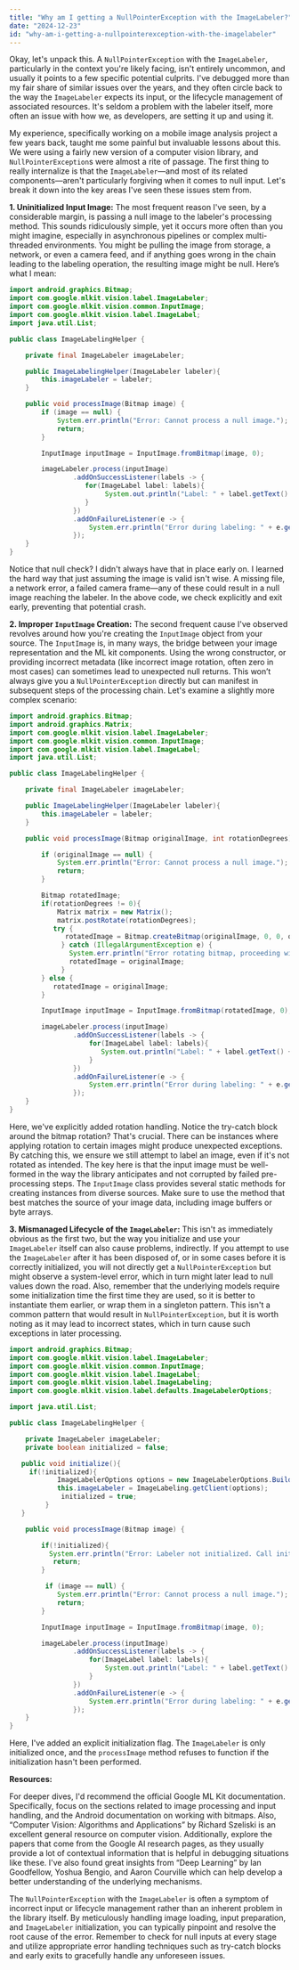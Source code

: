 ```yaml
---
title: "Why am I getting a NullPointerException with the ImageLabeler?"
date: "2024-12-23"
id: "why-am-i-getting-a-nullpointerexception-with-the-imagelabeler"
---
```


Okay, let's unpack this. A `NullPointerException` with the `ImageLabeler`, particularly in the context you're likely facing, isn't entirely uncommon, and usually it points to a few specific potential culprits. I've debugged more than my fair share of similar issues over the years, and they often circle back to the way the `ImageLabeler` expects its input, or the lifecycle management of associated resources. It's seldom a problem with the labeler itself, more often an issue with how we, as developers, are setting it up and using it.

My experience, specifically working on a mobile image analysis project a few years back, taught me some painful but invaluable lessons about this. We were using a fairly new version of a computer vision library, and `NullPointerException`s were almost a rite of passage. The first thing to really internalize is that the `ImageLabeler`—and most of its related components—aren't particularly forgiving when it comes to null input. Let's break it down into the key areas I've seen these issues stem from.

**1. Uninitialized Input Image:** The most frequent reason I've seen, by a considerable margin, is passing a null image to the labeler's processing method. This sounds ridiculously simple, yet it occurs more often than you might imagine, especially in asynchronous pipelines or complex multi-threaded environments. You might be pulling the image from storage, a network, or even a camera feed, and if anything goes wrong in the chain leading to the labeling operation, the resulting image might be null. Here’s what I mean:

```java
import android.graphics.Bitmap;
import com.google.mlkit.vision.label.ImageLabeler;
import com.google.mlkit.vision.common.InputImage;
import com.google.mlkit.vision.label.ImageLabel;
import java.util.List;

public class ImageLabelingHelper {

    private final ImageLabeler imageLabeler;

    public ImageLabelingHelper(ImageLabeler labeler){
        this.imageLabeler = labeler;
    }

    public void processImage(Bitmap image) {
        if (image == null) {
            System.err.println("Error: Cannot process a null image.");
            return;
        }

        InputImage inputImage = InputImage.fromBitmap(image, 0);

        imageLabeler.process(inputImage)
                .addOnSuccessListener(labels -> {
                   for(ImageLabel label: labels){
                        System.out.println("Label: " + label.getText() + ", Confidence: " + label.getConfidence());
                   }
                })
                .addOnFailureListener(e -> {
                    System.err.println("Error during labeling: " + e.getMessage());
                });
    }
}
```

Notice that null check? I didn't always have that in place early on. I learned the hard way that just assuming the image is valid isn't wise. A missing file, a network error, a failed camera frame—any of these could result in a null image reaching the labeler. In the above code, we check explicitly and exit early, preventing that potential crash.

**2. Improper `InputImage` Creation:** The second frequent cause I've observed revolves around how you're creating the `InputImage` object from your source. The `InputImage` is, in many ways, the bridge between your image representation and the ML kit components. Using the wrong constructor, or providing incorrect metadata (like incorrect image rotation, often zero in most cases) can sometimes lead to unexpected null returns. This won’t always give you a `NullPointerException` directly but can manifest in subsequent steps of the processing chain. Let's examine a slightly more complex scenario:

```java
import android.graphics.Bitmap;
import android.graphics.Matrix;
import com.google.mlkit.vision.label.ImageLabeler;
import com.google.mlkit.vision.common.InputImage;
import com.google.mlkit.vision.label.ImageLabel;
import java.util.List;

public class ImageLabelingHelper {

    private final ImageLabeler imageLabeler;

    public ImageLabelingHelper(ImageLabeler labeler){
        this.imageLabeler = labeler;
    }

    public void processImage(Bitmap originalImage, int rotationDegrees) {

        if (originalImage == null) {
            System.err.println("Error: Cannot process a null image.");
            return;
        }

        Bitmap rotatedImage;
        if(rotationDegrees != 0){
            Matrix matrix = new Matrix();
            matrix.postRotate(rotationDegrees);
           try {
              rotatedImage = Bitmap.createBitmap(originalImage, 0, 0, originalImage.getWidth(), originalImage.getHeight(), matrix, true);
             } catch (IllegalArgumentException e) {
               System.err.println("Error rotating bitmap, proceeding with original image");
               rotatedImage = originalImage;
             }
        } else {
           rotatedImage = originalImage;
        }

        InputImage inputImage = InputImage.fromBitmap(rotatedImage, 0);

        imageLabeler.process(inputImage)
                .addOnSuccessListener(labels -> {
                    for(ImageLabel label: labels){
                       System.out.println("Label: " + label.getText() + ", Confidence: " + label.getConfidence());
                    }
                })
                .addOnFailureListener(e -> {
                    System.err.println("Error during labeling: " + e.getMessage());
                });
    }
}
```

Here, we've explicitly added rotation handling. Notice the try-catch block around the bitmap rotation? That's crucial. There can be instances where applying rotation to certain images might produce unexpected exceptions. By catching this, we ensure we still attempt to label an image, even if it's not rotated as intended. The key here is that the input image must be well-formed in the way the library anticipates and not corrupted by failed pre-processing steps. The `InputImage` class provides several static methods for creating instances from diverse sources. Make sure to use the method that best matches the source of your image data, including image buffers or byte arrays.

**3. Mismanaged Lifecycle of the `ImageLabeler`:** This isn't as immediately obvious as the first two, but the way you initialize and use your `ImageLabeler` itself can also cause problems, indirectly. If you attempt to use the `ImageLabeler` after it has been disposed of, or in some cases before it is correctly initialized, you will not directly get a `NullPointerException` but might observe a system-level error, which in turn might later lead to null values down the road. Also, remember that the underlying models require some initialization time the first time they are used, so it is better to instantiate them earlier, or wrap them in a singleton pattern. This isn't a common pattern that would result in `NullPointerException`, but it is worth noting as it may lead to incorrect states, which in turn cause such exceptions in later processing.

```java
import android.graphics.Bitmap;
import com.google.mlkit.vision.label.ImageLabeler;
import com.google.mlkit.vision.common.InputImage;
import com.google.mlkit.vision.label.ImageLabel;
import com.google.mlkit.vision.label.ImageLabeling;
import com.google.mlkit.vision.label.defaults.ImageLabelerOptions;

import java.util.List;

public class ImageLabelingHelper {

    private ImageLabeler imageLabeler;
    private boolean initialized = false;

   public void initialize(){
     if(!initialized){
            ImageLabelerOptions options = new ImageLabelerOptions.Builder().setConfidenceThreshold(0.7f).build();
            this.imageLabeler = ImageLabeling.getClient(options);
             initialized = true;
         }
   }

    public void processImage(Bitmap image) {

        if(!initialized){
          System.err.println("Error: Labeler not initialized. Call initialize first.");
           return;
        }

         if (image == null) {
            System.err.println("Error: Cannot process a null image.");
            return;
        }

        InputImage inputImage = InputImage.fromBitmap(image, 0);

        imageLabeler.process(inputImage)
                .addOnSuccessListener(labels -> {
                    for(ImageLabel label: labels){
                        System.out.println("Label: " + label.getText() + ", Confidence: " + label.getConfidence());
                    }
                })
                .addOnFailureListener(e -> {
                    System.err.println("Error during labeling: " + e.getMessage());
                });
    }
}
```

Here, I've added an explicit initialization flag. The `ImageLabeler` is only initialized once, and the `processImage` method refuses to function if the initialization hasn't been performed.

**Resources:**

For deeper dives, I'd recommend the official Google ML Kit documentation. Specifically, focus on the sections related to image processing and input handling, and the Android documentation on working with bitmaps. Also, “Computer Vision: Algorithms and Applications” by Richard Szeliski is an excellent general resource on computer vision. Additionally, explore the papers that come from the Google AI research pages, as they usually provide a lot of contextual information that is helpful in debugging situations like these. I've also found great insights from “Deep Learning” by Ian Goodfellow, Yoshua Bengio, and Aaron Courville which can help develop a better understanding of the underlying mechanisms.

The `NullPointerException` with the `ImageLabeler` is often a symptom of incorrect input or lifecycle management rather than an inherent problem in the library itself. By meticulously handling image loading, input preparation, and `ImageLabeler` initialization, you can typically pinpoint and resolve the root cause of the error. Remember to check for null inputs at every stage and utilize appropriate error handling techniques such as try-catch blocks and early exits to gracefully handle any unforeseen issues.
